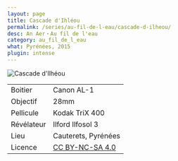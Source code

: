 ```yaml
---
layout: page
title: Cascade d'Ihléou
permalink: /series/au-fil-de-l-eau/cascade-d-ilheou/
desc: An Aer・Au fil de l'eau
category: au_fil_de_l_eau
what: Pyrénées, 2015
plugin: intense
---
```


<p>
  <img src="{{ site.file }}/series/au-fil-de-l-eau/7-large.jpg" alt="Cascade d'Ilhéou" />
</p>

|             |                                                                      |
|-------------|----------------------------------------------------------------------|
| Boitier     | Canon AL-1                                                           |
| Objectif    | 28mm                                                                 |
| Pellicule   | Kodak TriX 400                                                       |
| Révélateur  | Ilford Ilfosol 3                                                     |
| Lieu 	      |	Cauterets, Pyrénées                                                  |
| Licence     | [CC BY-NC-SA 4.0](http://creativecommons.org/licenses/by-nc-sa/4.0/) |
